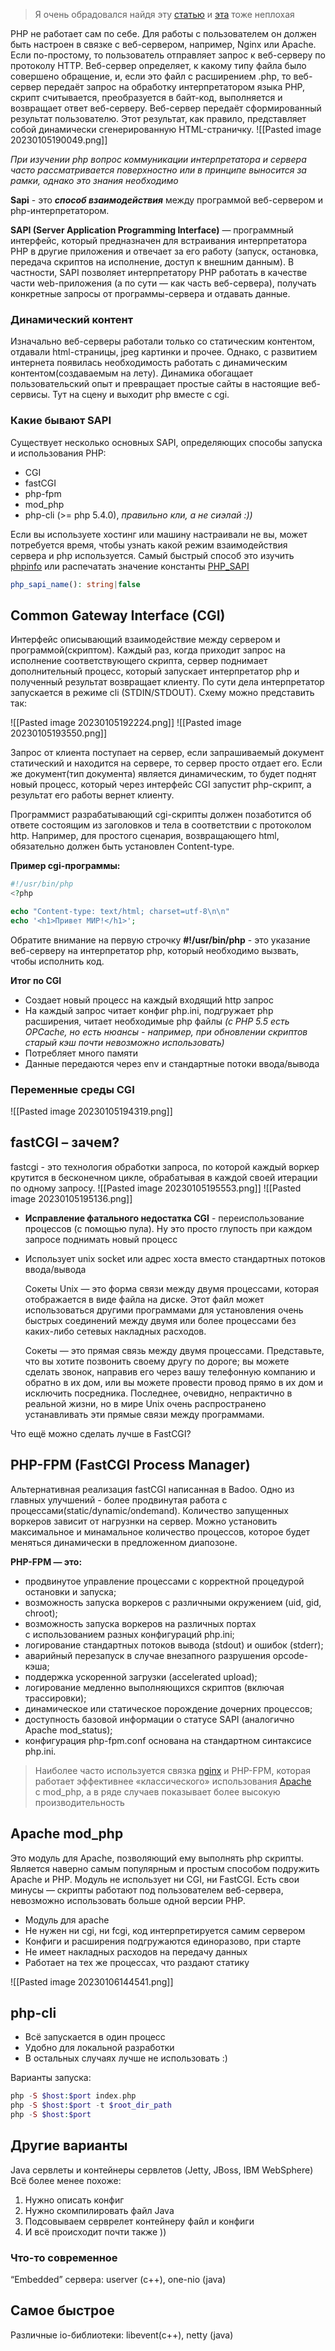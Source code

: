> Я очень обрадовался найдя эту [статью](https://alexp007.ru/blog/kak-php-vzaimodeystvuet-s-serverom/?ysclid=lcjad67tf6429092165) и [эта](http://xandeadx.ru/blog/php/866) тоже неплохая

PHP не работает сам по себе. Для работы с пользователем он должен быть настроен в связке с веб-сервером, например, Nginx или Apache. Если по-простому, то пользователь отправляет запрос к веб-серверу по протоколу HTTP. Веб-сервер определяет, к какому типу файла было совершено обращение, и, если это файл с расширением .php, то веб-сервер передаёт запрос на обработку интерпретатором языка PHP, скрипт считывается, преобразуется в байт-код, выполняется и возвращает ответ веб-серверу. Веб-сервер передаёт сформированный результат пользователю. Этот результат, как правило, представляет собой динамически сгенерированную HTML-страничку.
![[Pasted image 20230105190049.png]]

*При изучении php вопрос коммуникации интерпретатора и сервера часто рассматривается поверхностно или в принципе выносится за рамки, однако это знания необходимо*

**Sapi** - это **_способ взаимодействия_** между программой веб-сервером и php-интерпретатором.

**SAPI (Server Application Programming Interface)** — программный интерфейс, который предназначен для встраивания интерпретатора PHP в другие приложения и отвечает за его работу (запуск, остановка, передача скриптов на исполнение, доступ к внешним данным). В частности, SAPI позволяет интерпретатору PHP работать в качестве части web-приложения (а по сути — как часть веб-сервера), получать конкретные запросы от программы-сервера и отдавать данные.

### Динамический контент

Изначально веб-серверы работали только со статическим контентом, отдавали html-страницы, jpeg картинки и прочее. Однако, с развитием интернета появилась необходимость работать с динамическим контентом(создаваемым на лету). Динамика обогащает пользовательский опыт и превращает простые сайты в настоящие веб-сервисы. Тут на сцену и выходит php вместе с cgi.

### Какие бывают SAPI

Существует несколько основных SAPI, определяющих способы запуска и использования PHP:

- CGI
- fastCGI
- php-fpm
- mod_php
- php-cli (>= php 5.4.0), *правильно кли, а не сиэлай :))*

Если вы используете хостинг или машину настраивали не вы, может потребуется время, чтобы узнать какой режим взаимодействия сервера и php используется. Самый быстрый способ это изучить [phpinfo](https://www.php.net/manual/en/function.phpinfo.php) или распечатать значение константы [PHP_SAPI](https://www.php.net/manual/en/function.php-sapi-name.php)
```php
php_sapi_name(): string|false
```

## Common Gateway Interface (CGI)
Интерфейс описывающий взаимодействие между сервером и программой(скриптом). Каждый раз, когда приходит запрос на исполнение соответствующего скрипта, сервер поднимает дополнительный процесс, который запускает интерпретатор php и полученный результат возвращает клиенту. По сути дела интерпретатор запускается в режиме cli (STDIN/STDOUT). Схему можно представить так:

![[Pasted image 20230105192224.png]]
![[Pasted image 20230105193550.png]]

Запрос от клиента поступает на сервер, если запрашиваемый документ статический и находится на сервере, то сервер просто отдает его. Если же документ(тип документа) является динамическим, то будет поднят новый процесс, который через интерфейс CGI запустит php-скрипт, а результат его работы вернет клиенту.

Программист разрабатывающий cgi-скрипты должен позаботится об ответе состоящим из заголовков и тела в соответствии с протоколом http. Например, для простого сценария, возвращающего html, обязательно должен быть установлен Content-type.

**Пример cgi-программы:**
```php
#!/usr/bin/php
<?php

echo "Content-type: text/html; charset=utf-8\n\n"
echo '<h1>Привет МИР!</h1>';
```

Обратите внимание на первую строчку **#!/usr/bin/php** - это указание веб-серверу на интерпретатор php, который необходимо вызвать, чтобы исполнить код.

**Итог по CGI**
- Создает новый процесс на каждый входящий http запрос
- На каждый запрос читает конфиг php.ini, подгружает php расширения, читает необходимые php файлы *(с PHP 5.5 есть OPCache, но есть нюансы - например, при обновлении скриптов старый кэш почти невозможно использовать)*
- Потребляет много памяти
- Данные передаются через env и стандартные потоки ввода/вывода

### Переменные среды CGI
![[Pasted image 20230105194319.png]]


## fastCGI – зачем?
fastcgi - это технология обработки запроса, по которой каждый воркер крутится в бесконечном цикле, обрабатывая в каждой своей итерации по одному запросу.
![[Pasted image 20230105195553.png]]
![[Pasted image 20230105195136.png]]

- **Исправление фатального недостатка CGI** - переиспользование процессов (с помощью пула). Ну это просто глупость при каждом запросе поднимать новый процесс
- Использует unix socket или адрес хоста вместо стандартных потоков ввода/вывода

	Сокеты Unix — это форма связи между двумя процессами, которая отображается в виде файла на диске. Этот файл может использоваться другими программами для установления очень быстрых соединений между двумя или более процессами без каких-либо сетевых накладных расходов.
	
	Сокеты — это прямая связь между двумя процессами. Представьте, что вы хотите позвонить своему другу по дороге; вы можете сделать звонок, направив его через вашу телефонную компанию и обратно в их дом, или вы можете провести провод прямо в их дом и исключить посредника. Последнее, очевидно, непрактично в реальной жизни, но в мире Unix очень распространено устанавливать эти прямые связи между программами.

Что ещё можно сделать лучше в FastCGI?

## PHP-FPM (FastCGI Process Manager)
Альтернативная реализация fastCGI написанная в Badoo. Одно из главных улучшений - более продвинутая работа с процессами(static/dynamic/ondemand). Количество запущенных воркеров зависит от нагрузнки на сервер. Можно установить максимальное и минамальное количество процессов, которое будет меняться динамически в предложенном диапозоне.

**PHP-FPM — это:**
-   продвинутое управление процессами с корректной процедурой остановки и запуска;
-   возможность запуска воркеров с различными окружением (uid, gid, chroot);
-   возможность запуска воркеров на различных портах с использованием разных конфигураций php.ini;
-   логирование стандартных потоков вывода (stdout) и ошибок (stderr);
-   аварийный перезапуск в случае внезапного разрушения opcode-кэша;
-   поддержка ускоренной загрузки (accelerated upload);
-   логирование медленно выполняющихся скриптов (включая трассировки);
-   динамическое или статическое порождение дочерних процессов;
-   доступность базовой информации о статусе SAPI (аналогично Apache mod_status);
-   конфигурация php-fpm.conf основана на стандартном синтаксисе php.ini.

>Наиболее часто используется связка [nginx](https://web-creator.ru/articles/accelerate_site_nginx) и PHP-FPM, которая работает эффективнее «классического» использования [Apache](https://web-creator.ru/articles/httpd) с mod_php, а в ряде случаев показывает более высокую производительность

## Apache mod_php
Это модуль для Apache, позволяющий ему выполнять php скрипты. Является наверно самым популярным и простым способом подружить Apache и PHP. Модуль не использует ни CGI, ни FastCGI. Есть свои минусы — скрипты работают под пользователем веб-сервера, невозможно использовать больше одной версии PHP.

- Модуль для apache
- Не нужен ни cgi, ни fcgi, код интерпретируется самим сервером
- Конфиги и расширения подгружаются единоразово, при старте 
- Не имеет накладных расходов на передачу данных 
- Работает на тех же процессах, что раздают статику

![[Pasted image 20230106144541.png]]

## php-cli
- Всё запускается в один процесс
- Удобно для локальной разработки
- В остальных случаях лучше не использовать :)

Варианты запуска:
```php
php -S $host:$port index.php
php -S $host:$port -t $root_dir_path
php -S $host:$port
```

## Другие варианты
Java сервлеты и контейнеры сервлетов (Jetty, JBoss, IBM WebSphere)
Всё более менее похоже:
1. Нужно описать конфиг
2. Нужно скомпилировать файл Java
3. Подсовываем серврелет контейнеру файл и конфиги 
4. И всё происходит почти также ))

### Что-то современное
“Embedded” сервера: userver (c++), one-nio (java)

## Самое быстрое
Различные io-библиотеки: libevent(c++), netty (java)